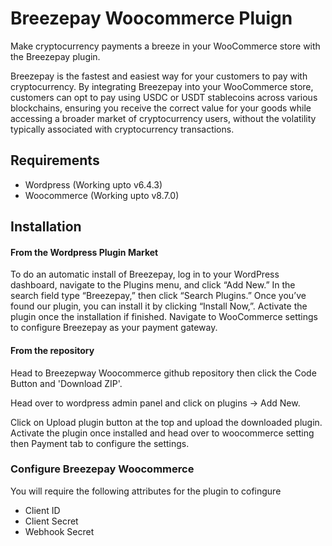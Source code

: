 # Breezepay Woocommerce Pluign

Make cryptocurrency payments a breeze in your WooCommerce store with the Breezepay plugin.

Breezepay is the fastest and easiest way for your customers to pay with cryptocurrency. By integrating Breezepay into your WooCommerce store, customers can opt to pay using USDC or USDT stablecoins across various blockchains, ensuring you receive the correct value for your goods while accessing a broader market of cryptocurrency users, without the volatility typically associated with cryptocurrency transactions.

## Requirements

- Wordpress (Working upto v6.4.3)
- Woocommerce (Working upto v8.7.0)

## Installation

#### From the Wordpress Plugin Market

To do an automatic install of Breezepay, log in to your WordPress dashboard, navigate to the Plugins menu, and click “Add New.” In the search field type “Breezepay,” then click “Search Plugins.” Once you’ve found our plugin, you can install it by clicking “Install Now,”. Activate the plugin once the installation if finished. Navigate to WooCommerce settings to configure Breezepay as your payment gateway.

#### From the repository

Head to Breezepway Woocommerce github repository then click the Code Button and 'Download ZIP'.

Head over to wordpress admin panel and click on plugins -> Add New.

Click on Upload plugin button at the top and upload the downloaded plugin. Activate the plugin once installed and head over to woocommerce setting then Payment tab to configure the settings.

### Configure Breezepay Woocommerce

You will require the following attributes for the plugin to cofingure

- Client ID
- Client Secret
- Webhook Secret
